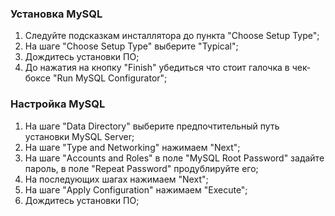 ### Установка MySQL 

1. Следуйте подсказкам инсталлятора до пункта "Choose Setup Type";
2. На шаге "Choose Setup Type" выберите "Typical";
3. Дождитесь установки ПО;
4. До нажатия на кнопку "Finish" убедиться что стоит галочка в чек-боксе "Run MySQL Configurator";

### Настройка MySQL

1. На шаге "Data Directory" выберите предпочтительный путь установки MySQL Server;
2. На шаге "Type and Networking" нажимаем "Next";
3. На шаге "Accounts and Roles" в поле "MySQL Root Password" задайте пароль, в поле "Repeat Password" продублируйте его;
4. На последующих шагах нажимаем "Next";
5. На шаге "Apply Configuration" нажимаем "Execute";
6. Дождитесь установки ПО;